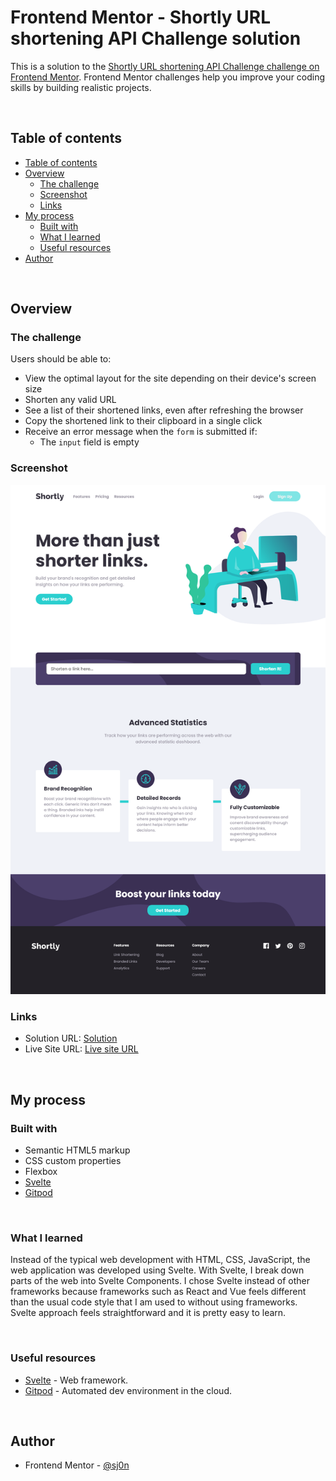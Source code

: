 <!-- omit in toc -->
# Frontend Mentor - Shortly URL shortening API Challenge solution

This is a solution to the [Shortly URL shortening API Challenge challenge on Frontend Mentor](https://www.frontendmentor.io/challenges/url-shortening-api-landing-page-2ce3ob-G). Frontend Mentor challenges help you improve your coding skills by building realistic projects. 
<!-- omit in toc -->

<br>

## Table of contents

- [Table of contents](#table-of-contents)
- [Overview](#overview)
  - [The challenge](#the-challenge)
  - [Screenshot](#screenshot)
  - [Links](#links)
- [My process](#my-process)
  - [Built with](#built-with)
  - [What I learned](#what-i-learned)
  - [Useful resources](#useful-resources)
- [Author](#author)

<br>

## Overview

### The challenge

Users should be able to:

- View the optimal layout for the site depending on their device's screen size
- Shorten any valid URL
- See a list of their shortened links, even after refreshing the browser
- Copy the shortened link to their clipboard in a single click
- Receive an error message when the `form` is submitted if:
  - The `input` field is empty

### Screenshot

![Screenshor of a webpage](./web_screenshot.png)
### Links

- Solution URL: [Solution](https://www.frontendmentor.io/solutions/url-shortening-api-landing-page-using-svelte-xsXP1Bts_T)
- Live Site URL: [Live site URL](https://url-shortening-app-three.vercel.app/)

<br>

## My process

### Built with

- Semantic HTML5 markup
- CSS custom properties
- Flexbox
- [Svelte](https://svelte.dev)
- [Gitpod](https://gitpod.io)

<br>

### What I learned
Instead of the typical web development with HTML, CSS, JavaScript, the web application was developed using Svelte. With Svelte, I break down parts of the web into Svelte Components. I chose Svelte instead of other frameworks because frameworks such as React and Vue feels different than the usual code style that I am used to without using frameworks. Svelte approach feels straightforward and it is pretty easy to learn.

<br>

### Useful resources

- [Svelte](https://www.svelte.dev/docs) - Web framework.
- [Gitpod](https://www.gitpod.io/docs) - Automated dev environment in the cloud.

<br>

## Author
- Frontend Mentor - [@sj0n](https://www.frontendmentor.io/profile/sj0n)